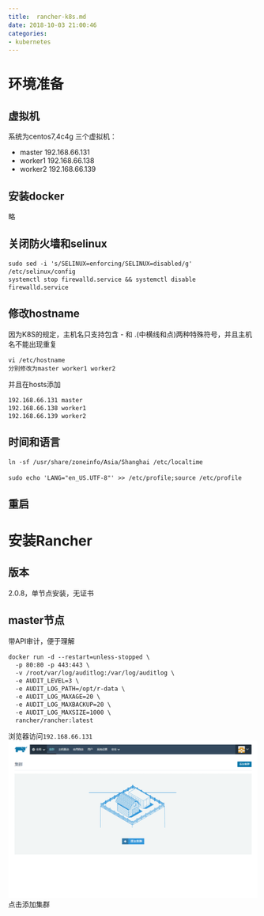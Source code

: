 ```yaml
---
title:  rancher-k8s.md
date: 2018-10-03 21:00:46
categories: 
- kubernetes
---
```


# 环境准备
<!--more-->
## 虚拟机
系统为centos7,4c4g
三个虚拟机：
* master 192.168.66.131
* worker1 192.168.66.138
* worker2 192.168.66.139

## 安装docker
略

## 关闭防火墙和selinux
```
sudo sed -i 's/SELINUX=enforcing/SELINUX=disabled/g' /etc/selinux/config
systemctl stop firewalld.service && systemctl disable firewalld.service
```

## 修改hostname
因为K8S的规定，主机名只支持包含 - 和 .(中横线和点)两种特殊符号，并且主机名不能出现重复
```
vi /etc/hostname
分别修改为master worker1 worker2
```
并且在hosts添加
```
192.168.66.131 master
192.168.66.138 worker1
192.168.66.139 worker2
```

## 时间和语言
```
ln -sf /usr/share/zoneinfo/Asia/Shanghai /etc/localtime

sudo echo 'LANG="en_US.UTF-8"' >> /etc/profile;source /etc/profile
```
## 重启

# 安装Rancher
## 版本
2.0.8，单节点安装，无证书

## master节点
带API审计，便于理解
```
docker run -d --restart=unless-stopped \
  -p 80:80 -p 443:443 \
  -v /root/var/log/auditlog:/var/log/auditlog \
  -e AUDIT_LEVEL=3 \
  -e AUDIT_LOG_PATH=/opt/r-data \
  -e AUDIT_LOG_MAXAGE=20 \
  -e AUDIT_LOG_MAXBACKUP=20 \
  -e AUDIT_LOG_MAXSIZE=1000 \
  rancher/rancher:latest
```
浏览器访问`192.168.66.131` 
![](/images/rancher-init.png)
点击添加集群



